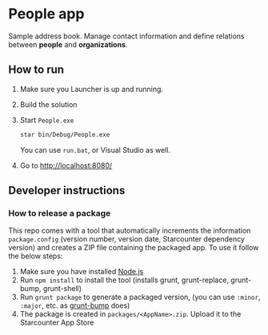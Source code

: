 People app
==================

Sample address book. Manage contact information and define relations between **people** and **organizations**.

## How to run

1. Make sure you Launcher is up and running.
2. Build the solution
3. Start `People.exe` 

   ```bash
   star bin/Debug/People.exe 
   ```
   You can use `run.bat`, or Visual Studio as well.
4. Go to [http://localhost:8080/](http://localhost:8080/)

## Developer instructions

### How to release a package

This repo comes with a tool that automatically increments the information `package.config` (version number, version date, Starcounter dependency version) and creates a ZIP file containing the packaged app. To use it follow the below steps:

1. Make sure you have installed [Node.js](https://nodejs.org/)
2. Run `npm install` to install the tool (installs grunt, grunt-replace, grunt-bump, grunt-shell)
2. Run `grunt package` to generate a packaged version, (you can use `:minor`, `:major`, etc. as [grunt-bump](https://github.com/vojtajina/grunt-bump) does)
4. The package is created in `packages/<AppName>.zip`. Upload it to the Starcounter App Store